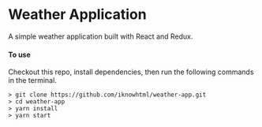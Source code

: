 # Weather Application
A simple weather application built with React and Redux. 

#### To use
Checkout this repo, install dependencies, then run the following commands in the terminal.

```
> git clone https://github.com/iknowhtml/weather-app.git
> cd weather-app
> yarn install
> yarn start
```
